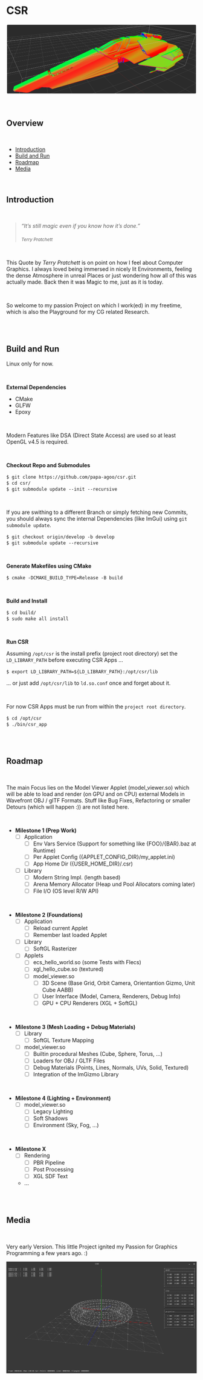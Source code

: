 # CSR

![CSR Banner](files/csr_feisar_frame.png)

<br/>

## Overview

<br/>

- [Introduction](#introduction)  
- [Build and Run](#build-and-run)  
- [Roadmap](#roadmap)  
- [Media](#media)  

<br/>

## Introduction

<br/>

> *“It’s still magic even if you know how it’s done.”*
>
> <sub>*Terry Pratchett*</sub>

<br/>

This Quote by *Terry Pratchett* is on point on how I feel about Computer Graphics. I always loved being immersed in nicely lit Environments, feeling the dense Atmosphere in unreal Places or just wondering how all of this was actually made. Back then it was Magic to me, just as it is today.

<br/>

So welcome to my passion Project on which I work(ed) in my freetime, which is also the Playground for my CG related Research.

<br/><br/>

## Build and Run

Linux only for now.

<br/>

**External Dependencies**

* CMake
* GLFW
* Epoxy

<br/>

Modern Features like DSA (Direct State Access) are used so at least OpenGL v4.5 is required.

<br/>

**Checkout Repo and Submodules**

```shell
$ git clone https://github.com/papa-agoo/csr.git
$ cd csr/
$ git submodule update --init --recursive
```

<br/>

If you are swithing to a different Branch or simply fetching new Commits, you should always sync the internal Dependencies (like ImGui) using `git submodule update`.

```shell
$ git checkout origin/develop -b develop
$ git submodule update --recursive
```

<br/>

**Generate Makefiles using CMake**

```shell
$ cmake -DCMAKE_BUILD_TYPE=Release -B build
```

<br/>

**Build and Install**

```shell
$ cd build/
$ sudo make all install
```

<br/>

**Run CSR**

Assuming `/opt/csr` is the install prefix (project root directory) set the `LD_LIBRARY_PATH` before executing CSR Apps ...

```shell
$ export LD_LIBRARY_PATH=${LD_LIBRARY_PATH}:/opt/csr/lib
```

... or just add `/opt/csr/lib` to `ld.so.conf` once and forget about it.

<br/>

For now CSR Apps must be run from within the `project root directory`.

```shell
$ cd /opt/csr
$ ./bin/csr_app
```

<br/><br/>

## Roadmap

<br/>

The main Focus lies on the Model Viewer Applet (model_viewer.so) which will be able to load and render (on GPU and on CPU) external Models in Wavefront OBJ / glTF Formats. Stuff like Bug Fixes, Refactoring or smaller Detours (which will happen :)) are not listed here.

<br/>

* **Milestone 1 (Prep Work)**
  - [ ] Application
    - [ ] Env Vars Service (Support for something like {FOO}/{BAR}.baz at Runtime)
    - [ ] Per Applet Config ({APPLET_CONFIG_DIR}/my_applet.ini)
    - [ ] App Home Dir ({USER_HOME_DIR}/.csr)
  - [ ] Library
    - [ ] Modern String Impl. (length based)
    - [ ] Arena Memory Allocator (Heap und Pool Allocators coming later)
    - [ ] File I/O (OS level R/W API)

<br/>


* **Milestone 2 (Foundations)**
  - [ ] Application
    - [ ] Reload current Applet
    - [ ] Remember last loaded Applet
  - [ ] Library
    - [ ] SoftGL Rasterizer
  - [ ] Applets
    - [ ] ecs_hello_world.so (some Tests with Flecs)
    - [ ] xgl_hello_cube.so (textured)
    - [ ] model_viewer.so
      - [ ] 3D Scene (Base Grid, Orbit Camera, Orientantion Gizmo, Unit Cube AABB)
      - [ ] User Interface (Model, Camera, Renderers, Debug Info)
      - [ ] GPU + CPU Renderers (XGL + SoftGL)

<br/>

* **Milestone 3 (Mesh Loading + Debug Materials)**
  - [ ] Library
    - [ ] SoftGL Texture Mapping
  - [ ] model_viewer.so
    - [ ] Builtin procedural Meshes (Cube, Sphere, Torus, ...)
    - [ ] Loaders for OBJ / GLTF Files
    - [ ] Debug Materials (Points, Lines, Normals, UVs, Solid, Textured)
    - [ ] Integration of the ImGizmo Library

<br/>

* **Milestone 4 (Lighting + Environment)**
  - [ ] model_viewer.so
    - [ ] Legacy Lighting
    - [ ] Soft Shadows
    - [ ] Environment (Sky, Fog, ...)

<br/>

* **Milestone X**
  - [ ] Rendering
    - [ ] PBR Pipeline
    - [ ] Post Processing
    - [ ] XGL SDF Text
  - ...

<br/><br/>

## Media

<br/>

Very early Version. This little Project ignited my Passion for Graphics Programming a few years ago. :)

![CSR Legacy](files/csr_legacy.png)
